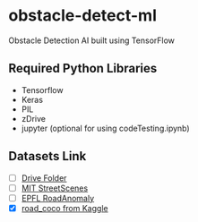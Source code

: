 # obstacle-detect-ml
Obstacle Detection AI built using TensorFlow

## Required Python Libraries
* Tensorflow
* Keras
* PIL
* zDrive
* jupyter (optional for using codeTesting.ipynb)

## Datasets Link
- [ ] [Drive Folder](https://drive.google.com/drive/folders/11vAHy_ZGVF3J0FgP5njY5B_Qx2BlrKy3)
- [ ] [MIT StreetScenes](http://cbcl.mit.edu/software-datasets/streetscenes/)
- [ ] [EPFL RoadAnomaly](https://www.epfl.ch/labs/cvlab/data/road-anomaly/)
- [x] [road_coco from Kaggle](https://www.kaggle.com/datasets/weichiyu/road-coco)